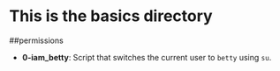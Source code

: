 # This is the basics directory
##permissions
- **0-iam_betty**: Script that switches the current user to `betty` using `su`.
